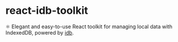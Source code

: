 # react-idb-toolkit
⚛️ Elegant and easy-to-use React toolkit for managing local data with IndexedDB, powered by [idb](https://github.com/jakearchibald/idb).
